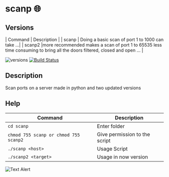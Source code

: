# scanp 🌐


## Versions 

| Command | Description |
| scanp |  Doing a basic scan of port 1 to 1000 can take ...|
| scanp2 |more recommended makes a scan of port 1 to 65535 less time consuming to bring all the doors filtered, closed and open ... |

![versions](https://img.shields.io/pypi/pyversions/pybadges.svg)
[![Build Status](https://travis-ci.org/dwyl/esta.svg?branch=master)](https://travis-ci.org/dwyl/esta)

## Description
Scan ports on a server
made in python and two updated versions


## Help
| Command | Description |
| --- | --- |
|```cd scanp```|Enter folder|
|```chmod 755 scanp or chmod 755 scanp2```|Give permission to the script|
| ```./scanp <host>``` | Usage Script|
|```./scanp2 <target>```|Usage in now version| 
![Text Alert](https://media.giphy.com/media/d2ZegRpJmRhe3EXK/giphy.gif)
